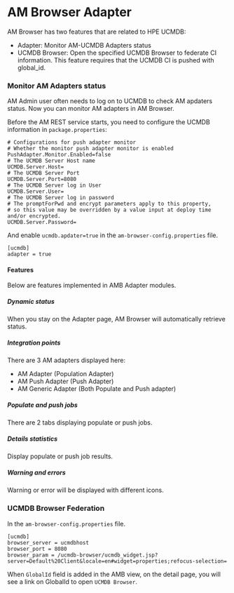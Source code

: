 # AM Browser Adapter

AM Browser has two features that are related to HPE UCMDB:

- Adapter: Monitor AM-UCMDB Adapters status
- UCMDB Browser: Open the specified UCMDB Browser to federate CI information. This feature requires that the UCMDB CI is pushed with global_id.

### Monitor AM Adapters status

AM Admin user often needs to log on to UCMDB to check AM apdaters status. Now you can monitor AM adapters in AM Browser.

Before the AM REST service starts, you need to configure the UCMDB information in `package.properties`:

```
# Configurations for push adapter monitor
# Whether the monitor push adapter monitor is enabled
PushAdapter.Monitor.Enabled=false
# The UCMDB Server Host name
UCMDB.Server.Host=
# The UCMDB Server Port
UCMDB.Server.Port=8080
# The UCMDB Server log in User
UCMDB.Server.User=
# The UCMDB Server log in password
# The promptForPwd and encrypt parameters apply to this property,
# so this value may be overridden by a value input at deploy time and/or encrypted.
UCMDB.Server.Password=
```
And enable `ucmdb.apdater=true` in the `am-browser-config.properties` file.

```
[ucmdb]
adapter = true
```

#### Features

Below are features implemented in AMB Adapter modules.

##### Dynamic status

When you stay on the Adapter page, AM Browser will automatically retrieve status.

##### Integration points

There are 3 AM adapters displayed here:

- AM Adapter (Population Adapter)
- AM Push Adapter (Push Adapter)
- AM Generic Adapter (Both Populate and Push adapter)

##### Populate and push jobs

There are 2 tabs displaying populate or push jobs.

##### Details statistics

Display populate or push job results.

##### Warning and errors

Warning or error will be displayed with different icons.


### UCMDB Browser Federation

In the `am-browser-config.properties` file.

```
[ucmdb]
browser_server = ucmdbhost
browser_port = 8080
browser_param = /ucmdb-browser/ucmdb_widget.jsp?server=Default%20Client&locale=en#widget=properties;refocus-selection=
```

When `GlobalId` field is added in the AMB view, on the detail page, you will see a link on GlobalId to open `UCMDB Browser`.

